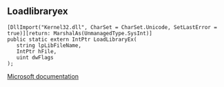 ## Loadlibraryex

```
[DllImport("Kernel32.dll", CharSet = CharSet.Unicode, SetLastError = true)][return: MarshalAs(UnmanagedType.SysInt)]
public static extern IntPtr LoadLibraryEx(
   string lpLibFileName,
   IntPtr hFile,
   uint dwFlags
);
```

[Microsoft documentation](https://docs.microsoft.com/en-us/windows/win32/api/libloaderapi/nf-libloaderapi-loadlibraryexw)

